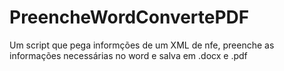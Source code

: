 # PreencheWordConvertePDF
Um script que pega informções de um XML de nfe, preenche as informações necessárias no word e salva em .docx e .pdf
